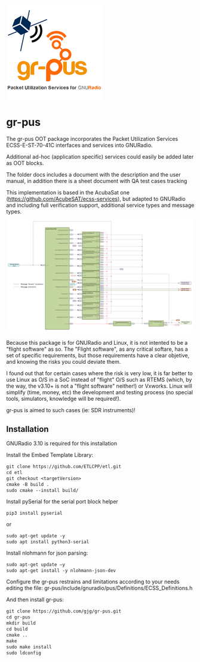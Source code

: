 ![Alt text](./images/icon.png?raw=true)
# gr-pus
The gr-pus OOT package incorporates the Packet Utilization Services ECSS-E-ST-70-41C interfaces and services into GNURadio.
 
Additional ad-hoc (application specific) services could easily be added later as OOT blocks.

The folder docs includes a document with the description and the user manual, in addition there is a sheet document with QA test cases tracking

This implementation is based in the AcubaSat one (https://github.com/AcubeSAT/ecss-services), but adapted to GNURadio and including full verification support, additional service types and message types. 


![Alt text](./images/schematic.png?raw=true "gr-pus schematic")

Because this package is for GNURadio and Linux, it is not intented to be a "flight software" as so. The "Flight software", as any critical softare, has a set of specific requirements, but those requirements have a clear objetive, and knowing the risks you could deviate them.

I found out that for certain cases where the risk is very low, it is far better to use Linux as O/S in a SoC instead of "flight" O/S such as RTEMS (which, by the way, the v3.10+ is not a "flight software" neither!) or Vxworks. Linux will simplify (time, money, etc) the development and testing process (no special tools, simulators, knowledge will be required!). 

gr-pus is aimed to such cases (ie: SDR instruments)!


## Installation

GNURadio 3.10 is required for this installation

Install the Embed Template Library:

```
git clone https://github.com/ETLCPP/etl.git
cd etl
git checkout <targetVersion>
cmake -B build .
sudo cmake --install build/
```

Install pySerial for the serial port block helper
```
pip3 install pyserial
```
or
```
sudo apt-get update -y
sudo apt install python3-serial
```
Install nlohmann for json parsing:
```
sudo apt-get update –y
sudo apt-get install -y nlohmann-json-dev
```

Configure the gr-pus restrains and limitations according to your needs editing the file: 
gr-pus/include/gnuradio/pus/Definitions/ECSS_Definitions.h

And then install gr-pus:
```
git clone https://github.com/gjg/gr-pus.git
cd gr-pus
mkdir build 
cd build
cmake ..
make
sudo make install
sudo ldconfig
```
